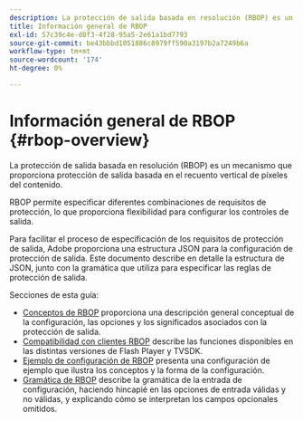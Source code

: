 ```yaml
---
description: La protección de salida basada en resolución (RBOP) es un mecanismo que proporciona protección de salida basada en el recuento vertical de píxeles del contenido.
title: Información general de RBOP
exl-id: 57c39c4e-d8f3-4f28-95a5-2e61a1bd7793
source-git-commit: be43bbbd1051886c8979ff590a3197b2a7249b6a
workflow-type: tm+mt
source-wordcount: '174'
ht-degree: 0%

---
```


# Información general de RBOP {#rbop-overview}

La protección de salida basada en resolución (RBOP) es un mecanismo que proporciona protección de salida basada en el recuento vertical de píxeles del contenido.

RBOP permite especificar diferentes combinaciones de requisitos de protección, lo que proporciona flexibilidad para configurar los controles de salida.

Para facilitar el proceso de especificación de los requisitos de protección de salida, Adobe proporciona una estructura JSON para la configuración de protección de salida. Este documento describe en detalle la estructura de JSON, junto con la gramática que utiliza para especificar las reglas de protección de salida.

Secciones de esta guía:

* [Conceptos de RBOP](../RBOP/output-protection-concepts.md) proporciona una descripción general conceptual de la configuración, las opciones y los significados asociados con la protección de salida.
* [Compatibilidad con clientes RBOP](../RBOP/client-support.md) describe las funciones disponibles en las distintas versiones de Flash Player y TVSDK.
* [Ejemplo de configuración de RBOP](../RBOP/sample-output-protection-config.md) presenta una configuración de ejemplo que ilustra los conceptos y la forma de la configuración.
* [Gramática de RBOP](../RBOP/output-protection-grammar.md) describe la gramática de la entrada de configuración, haciendo hincapié en las opciones de entrada válidas y no válidas, y explicando cómo se interpretan los campos opcionales omitidos.
